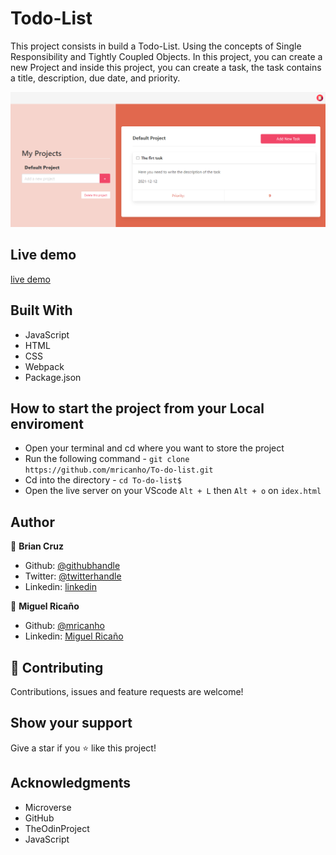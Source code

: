 # Todo-List

This project consists in build a Todo-List. Using the concepts of Single Responsibility and Tightly Coupled Objects. In this project, you can create a new Project and inside this project, you can create a task, the task contains a title, description, due date, and priority.

![screenshot](dist/assets/images/screen-2.PNG)

## Live demo

[live demo]()

## Built With

- JavaScript
- HTML
- CSS
- Webpack
- Package.json

## How to start the project from your Local enviroment

- Open your terminal and cd where you want to store the project
- Run the following command - `git clone https://github.com/mricanho/To-do-list.git`
- Cd into the directory - `cd To-do-list$`
- Open the live server on your VScode `Alt + L` then `Alt + o` on `idex.html`

## Author

👤 **Brian Cruz**

- Github: [@githubhandle](https://github.com/BrianSammit)
- Twitter: [@twitterhandle](https://twitter.com/cruzsammit)
- Linkedin: [linkedin](https://www.linkedin.com/in/brian-sammit-cruz-rodriguez-5877551a8/)

👤 **Miguel Ricaño**

- Github: [@mricanho](https://github.com/mricanho)
- Linkedin: [Miguel Ricaño](https://www.linkedin.com/in/mricanho/)

## 🤝 Contributing

Contributions, issues and feature requests are welcome!

## Show your support

Give a star if you :star: like this project!

## Acknowledgments

- Microverse
- GitHub
- TheOdinProject
- JavaScript
